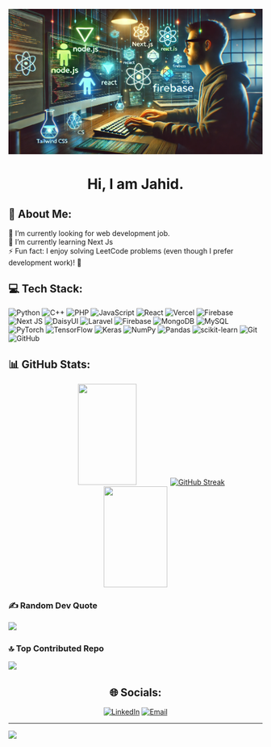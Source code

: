 ![My Profile Banner](https://raw.githubusercontent.com/jahidul39306/jahidul39306/refs/heads/main/cover.webp)

<div align="center">

# Hi, I am Jahid.

</div>

## 💫 About Me:
🔭 I’m currently looking for web development job.<br>🌱 I’m currently learning Next Js<br>⚡ Fun fact: I enjoy solving LeetCode problems (even though I prefer development work)! 🚀


## 💻 Tech Stack:
![Python](https://img.shields.io/badge/python-3670A0?style=for-the-badge&logo=python&logoColor=ffdd54) ![C++](https://img.shields.io/badge/c++-%2300599C.svg?style=for-the-badge&logo=c%2B%2B&logoColor=white) ![PHP](https://img.shields.io/badge/php-%23777BB4.svg?style=for-the-badge&logo=php&logoColor=white) ![JavaScript](https://img.shields.io/badge/javascript-%23323330.svg?style=for-the-badge&logo=javascript&logoColor=%23F7DF1E) ![React](https://img.shields.io/badge/react-%2320232a.svg?style=for-the-badge&logo=react&logoColor=%2361DAFB) ![Vercel](https://img.shields.io/badge/vercel-%23000000.svg?style=for-the-badge&logo=vercel&logoColor=white) ![Firebase](https://img.shields.io/badge/firebase-%23039BE5.svg?style=for-the-badge&logo=firebase) ![Next JS](https://img.shields.io/badge/Next-black?style=for-the-badge&logo=next.js&logoColor=white) ![DaisyUI](https://img.shields.io/badge/daisyui-5A0EF8?style=for-the-badge&logo=daisyui&logoColor=white) ![Laravel](https://img.shields.io/badge/laravel-%23FF2D20.svg?style=for-the-badge&logo=laravel&logoColor=white) ![Firebase](https://img.shields.io/badge/firebase-a08021?style=for-the-badge&logo=firebase&logoColor=ffcd34) ![MongoDB](https://img.shields.io/badge/MongoDB-%234ea94b.svg?style=for-the-badge&logo=mongodb&logoColor=white) ![MySQL](https://img.shields.io/badge/mysql-4479A1.svg?style=for-the-badge&logo=mysql&logoColor=white) ![PyTorch](https://img.shields.io/badge/PyTorch-%23EE4C2C.svg?style=for-the-badge&logo=PyTorch&logoColor=white) ![TensorFlow](https://img.shields.io/badge/TensorFlow-%23FF6F00.svg?style=for-the-badge&logo=TensorFlow&logoColor=white) ![Keras](https://img.shields.io/badge/Keras-%23D00000.svg?style=for-the-badge&logo=Keras&logoColor=white) ![NumPy](https://img.shields.io/badge/numpy-%23013243.svg?style=for-the-badge&logo=numpy&logoColor=white) ![Pandas](https://img.shields.io/badge/pandas-%23150458.svg?style=for-the-badge&logo=pandas&logoColor=white) ![scikit-learn](https://img.shields.io/badge/scikit--learn-%23F7931E.svg?style=for-the-badge&logo=scikit-learn&logoColor=white) ![Git](https://img.shields.io/badge/git-%23F05033.svg?style=for-the-badge&logo=git&logoColor=white) ![GitHub](https://img.shields.io/badge/github-%23121011.svg?style=for-the-badge&logo=github&logoColor=white)
## 📊 GitHub Stats:

<div align="center">

  <img src="https://github-readme-stats.vercel.app/api?username=jahidul39306&theme=dark&hide_border=false&include_all_commits=true&count_private=true" width="48%" height="200px">
  
  <a href="https://git.io/streak-stats">
    <img src="https://streak-stats.demolab.com?user=jahidul39306&theme=dark" alt="GitHub Streak" width="48%" height="200px">
  </a>
  
  <br>

  <img src="https://github-readme-stats.vercel.app/api/top-langs/?username=jahidul39306&theme=dark&hide_border=false&include_all_commits=true&count_private=true&layout=compact" width="50%" height="200px">

</div>


### ✍️ Random Dev Quote
![](https://quotes-github-readme.vercel.app/api?type=horizontal&theme=radical)

### 🔝 Top Contributed Repo
![](https://github-contributor-stats.vercel.app/api?username=jahidul39306&limit=5&theme=dark&combine_all_yearly_contributions=true)

<div align="center">

## 🌐 Socials:

[![LinkedIn](https://img.shields.io/badge/LinkedIn-%230077B5.svg?logo=linkedin&logoColor=white)](https://www.linkedin.com/in/md-jahidul-islam-noor-696949344/) 
[![Email](https://img.shields.io/badge/Email-D14836?logo=gmail&logoColor=white)](mailto:jahidulislamananto@gmail.com)

</div>

---
[![](https://visitcount.itsvg.in/api?id=jahidul39306&icon=0&color=0)](https://visitcount.itsvg.in)



<!-- Proudly created with GPRM ( https://gprm.itsvg.in ) -->
